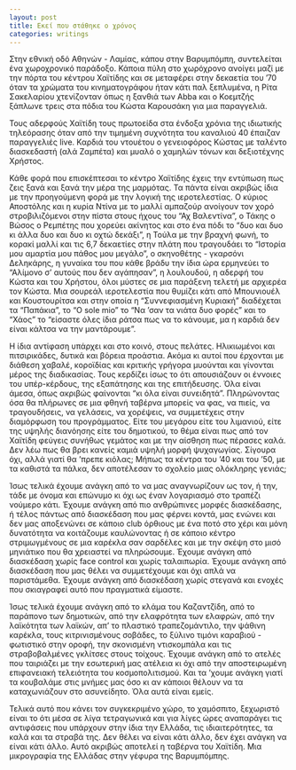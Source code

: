 ```yaml
---
layout: post
title: Εκεί που στάθηκε ο χρόνος
categories: writings
---
```


Στην εθνική οδό Αθηνών - Λαμίας, κάπου στην Βαρυμπόμπη, συντελείται ένα χωροχρονικό παράδοξο. Κάποια πύλη στο χωρόχρονο ανοίγει μαζί με την πόρτα του κέντρου Χαϊτίδης και σε μεταφέρει στην δεκαετία του ’70 όταν τα χρώματα του κινηματογράφου ήταν κάτι παλ ξεπλυμένα, η Ρίτα Σακελαρίου χτενίζονταν όπως η ξανθιά των Abba και ο Κοεμτζής ξάπλωνε τρεις στα πόδια του Κώστα Καρουσάκη για μια παραγγελιά.

Τους αδερφούς Χαϊτίδη τους πρωτοείδα στα ένδοξα χρόνια της ιδιωτικής τηλεόρασης όταν από την τιμημένη συχνότητα του καναλιού 40 έπαιζαν παραγγελιές live. Καρδιά του ντουέτου ο γενειοφόρος Κώστας με ταλέντο διασκεδαστή (αλά Ζαμπέτα) και μυαλό ο χαμηλών τόνων και δεξιοτέχνης Χρήστος.

Κάθε φορά που επισκέπτεσαι το κέντρο Χαϊτίδης έχεις την εντύπωση πως ζεις ξανά και ξανά την μέρα της μαρμότας. Τα πάντα είναι ακριβώς ίδια με την προηγούμενη φορά με την λογική της ιεροτελεστίας. Ο κύριος Αποστόλης και η κυρία Ντίνα με το μαλλί αμπαζούρ ανοίγουν τον χορό στροβιλιζόμενοι στην πίστα στους ήχους του “Αχ Βαλεντίνα”, ο Τάκης ο Βώσος ο Ρεμπέτης που χορεύει ακίνητος και στο ένα πόδι το “δυο και δυο κι άλλα δυο και δυο κι οχτώ δεκάξι”, η Τούλα με την βραχνή φωνή, το κορακί μαλλί και τις 6,7 δεκαετίες στην πλάτη που τραγουδάει το “Ιστορία μου αμαρτία μου πάθος μου μεγάλο”, ο σκηνοθέτης - γκαρσόνι Δεληκάρης, η γυναίκα του που κάθε βράδυ την ίδια ώρα ερμηνεύει το “Αλίμονο σ’ αυτούς που δεν αγάπησαν”, η λουλουδού, η αδερφή του Κώστα και του Χρήστου, όλοι μύστες σε μια παράξενη τελετή με αρχιερέα τον Κώστα. Μια σουρεάλ ιεροτελεστία που θυμίζει κάτι από Μπουνιουέλ και Κουστουρίτσα και στην οποία η “Συννεφιασμένη Κυριακή” διαδέχεται τα “Παπάκια”, το “O sole mio” το “Να ’σαν τα νιάτα δυο φορές” και το “Χάος” το “είσαστε όλες ίδια ράτσα πως να το κάνουμε, μα η καρδιά δεν είναι κάλτσα να την μαντάρουμε”.

Η ίδια αντίφαση υπάρχει και στο κοινό, στους πελάτες. Ηλικιωμένοι και πιτσιρικάδες, δυτικά και βόρεια προάστια. Ακόμα κι αυτοί που έρχονται με διάθεση χαβαλέ, κοροϊδίας και κριτικής γρήγορα μυούνται και γίνονται μέρος της διαδικασίας. Τους κερδίζει ίσως το ότι απουσιάζουν οι έννοιες του υπέρ-κέρδους, της εξαπάτησης και της επιτήδευσης. Όλα είναι άμεσα, όπως ακριβώς φαίνονται “κι όλα είναι συνειδητά”. Πληρώνοντας όσα θα πλήρωνες σε μια φθηνή ταβέρνα μπορείς να φας, να πιείς, να τραγουδήσεις, να γελάσεις, να χορέψεις, να συμμετέχεις στην διαμόρφωση του προγράμματος. Είτε του μεγάρου είτε του λιμανιού, είτε της υψηλής διανόησης είτε του δημοτικού, το θέμα είναι πως από τον Χαϊτίδη φεύγεις συνήθως γεμάτος και με την αίσθηση πως πέρασες καλά. Δεν λέω πως θα βρει κανείς καμιά υψηλή μορφή ψυχαγωγίας. Σίγουρα όχι, αλλά γιατί θα ’πρεπε κιόλας; Μήπως τα κέντρα του ’40 και του ’50, με τα καθιστά τα πάλκα, δεν αποτέλεσαν το σχολείο μιας ολόκληρης γενιάς;

Ίσως τελικά έχουμε ανάγκη από το να μας αναγνωρίζουν ως τον, ή την, τάδε με όνομα και επώνυμο κι όχι ως έναν λογαριασμό στο τραπέζι νούμερο κάτι. Έχουμε ανάγκη από πιο ανθρώπινες μορφές διασκέδασης, ή τέλος πάντως από διασκέδαση που μας φέρνει κοντά, μας ενώνει και δεν μας αποξενώνει σε κάποιο club όρθιους με ένα ποτό στο χέρι και μόνη δυνατότητα να κοιτάζουμε καυλώνοντας ή σε κάποιο κέντρο στριμωγμένους σε μια καρέκλα σαν σαρδέλες και με την σκέψη στο μισό μηνιάτικο που θα χρειαστεί να πληρώσουμε. Έχουμε ανάγκη από διασκέδαση χωρίς face control και χωρίς ταλαιπωρία. Έχουμε ανάγκη από διασκέδαση που μας θέλει να συμμετέχουμε και όχι απλά να παριστάμεθα. Έχουμε ανάγκη από διασκέδαση χωρίς στεγανά και ενοχές που σκιαγραφεί αυτό που πραγματικά είμαστε.

 Ίσως τελικά έχουμε ανάγκη από το κλάμα του Καζαντζίδη, από το παράπονο των δημοτικών, από την ελαφρότητα των ελαφρών, από την λαϊκότητα των λαϊκών, απ’ το πλαστικό τραπεζομάντιλο, την ψάθινη καρέκλα, τους κιτρινισμένους σοβάδες, το ξύλινο τιμόνι καραβιού - φωτιστικό στην οροφή, την σκονισμένη ντισκομπάλα και τις στραβοβαλμένες γκλίτσες στους τοίχους. Έχουμε ανάγκη από το ατελές που ταιριάζει με την εσωτερική μας ατέλεια κι όχι από την αποστειρωμένη επιφανειακή τελειότητα του κοσμοπολιτισμού. Και τα ’χουμε ανάγκη γιατί τα κουβαλάμε στις μνήμες μας όσο κι αν κάποιοι θέλουν να τα καταχωνιάζουν στο ασυνείδητο. Όλα αυτά είναι εμείς.

Τελικά αυτό που κάνει τον συγκεκριμένο χώρο, το χαμόσπιτο, ξεχωριστό είναι το ότι μέσα σε λίγα τετραγωνικά και για λίγες ώρες αναπαράγει τις αντιφάσεις που υπάρχουν στην ίδια την Ελλάδα, τις ιδιαιτερότητες, τα καλά και τα στραβά της. Δεν θέλει να είναι κάτι άλλο, δεν έχει ανάγκη να είναι κάτι άλλο. Αυτό ακριβώς αποτελεί η ταβέρνα του Χαϊτίδη. Μια μικρογραφία της Ελλάδας στην γέφυρα της Βαρυμπόμπης.